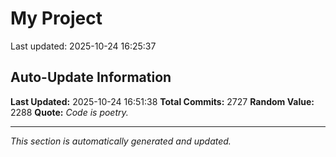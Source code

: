 # My Project


Last updated: 2025-10-24 16:25:37














































































































































































































































































































































































































































































































































































































































































































































































































































































































































































































































































































































































































































































































































































































































































































































































































































































































































































































































































































































































































































































































































































































































































































































































































































































































































































































































































































































































































































































































































































































































































































































































































































## Auto-Update Information

**Last Updated:** 2025-10-24 16:51:38
**Total Commits:** 2727
**Random Value:** 2288
**Quote:** _Code is poetry._

---
_This section is automatically generated and updated._